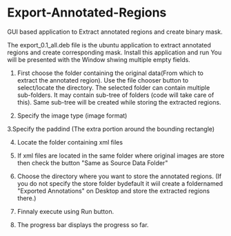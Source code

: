 # Export-Annotated-Regions
GUI based application to Extract annotated regions and create binary mask.

The export_0.1_all.deb file is the ubuntu application to extract annotated regions and create corresponding mask.
Install this application and run
You will be presented with the Window shwing multiple empty fields.

1. First choose the folder containing the original data(From which to extract the annotated region).
Use the file chooser button to select/locate the directory.
The selected folder can contain multiple sub-folders. 
It may contain sub-tree of folders (code will take care of this).
Same sub-tree will be created while storing the extracted regions.

2. Specify the image type (image format)

3.Specify the paddind (The extra portion around the bounding rectangle)

4. Locate the folder containing xml files

5. If xml files are located in the same folder where original images are store then check the button "Same as Source Data Folder"

6. Choose the directory where you want to store the annotated regions. (If you do not specify the store folder bydefault it wiil create a foldernamed "Exported Annotations" on Desktop and store the extracted regions there.)

7. Finnaly execute using Run button.

8. The progress bar displays the progress so far.
